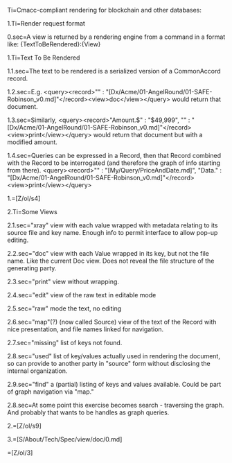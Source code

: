 Ti=Cmacc-compliant rendering for blockchain and other databases:  

1.Ti=Render request format

0.sec=A view is returned by a rendering engine from a command in a format like: {TextToBeRendered}:{View}

1.Ti=Text To Be Rendered

1.1.sec=The text to be rendered is a serialized version of a CommonAccord record.

1.2.sec=E.g. &lt;query>&lt;record>"" : "[Dx/Acme/01-AngelRound/01-SAFE-Robinson_v0.md]"&lt;/record>&lt;view>doc&lt;/view>&lt;/query> would return that document.  

1.3.sec=Similarly, &lt;query>&lt;record>"Amount.$" : "$49,999", "" : "[Dx/Acme/01-AngelRound/01-SAFE-Robinson_v0.md]"&lt;/record>&lt;view>print&lt;/view>&lt;/query> would return that document but with a modified amount.  

1.4.sec=Queries can be expressed in a Record, then that Record combined with the Record  to be interrogated (and therefore the graph of info starting from there).  &lt;query>&lt;record>"" : "[My/Query/PriceAndDate.md]", "Data." : "[Dx/Acme/01-AngelRound/01-SAFE-Robinson_v0.md]"&lt;/record> &lt;view>print&lt;/view>&lt;/query>

1.=[Z/ol/s4]

2.Ti=Some Views

2.1.sec="xray" view with each value wrapped with metadata relating to its source file and key name.  Enough info to permit interface to allow pop-up editing.

2.2.sec="doc" view with each Value wrapped in its key, but not the file name.  Like the current Doc view.  Does not reveal the file structure of the generating party. 

2.3.sec="print" view without wrapping.

2.4.sec="edit" view of the raw text in editable mode

2.5.sec="raw" mode the text, no editing

2.6.sec="map"(?) (now called Source) view of the text of the Record with nice presentation, and file names linked for navigation.

2.7.sec="missing" list of keys not found.

2.8.sec="used" list of key/values actually used in rendering the document, so can provide to another party in "source" form without disclosing the internal organization.

2.9.sec="find"  a (partial) listing of keys and values available.  Could be part of graph navigation via "map."  

2.8.sec=At some point this exercise becomes search - traversing the graph.  And probably that wants to be handles as graph queries.    

2.=[Z/ol/s9]

3.=[S/About/Tech/Spec/view/doc/0.md]

=[Z/ol/3]